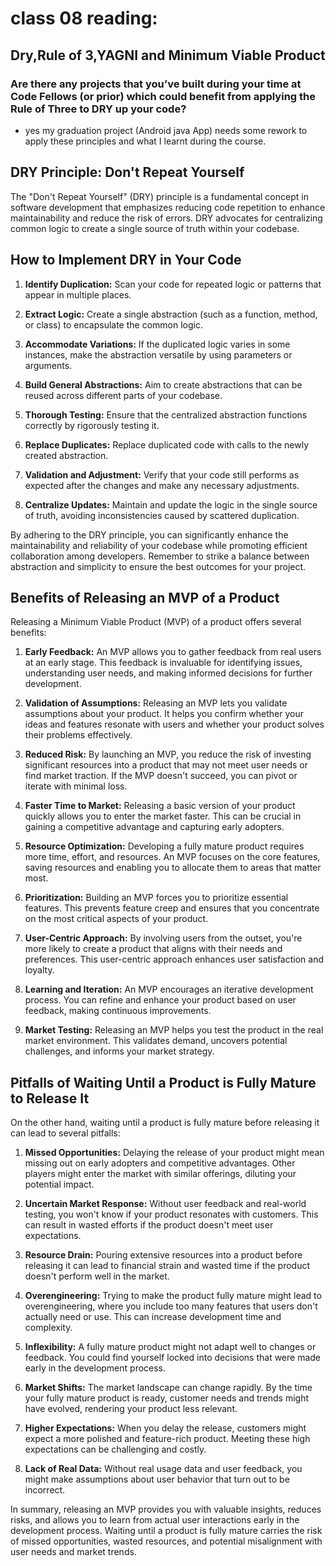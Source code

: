 # class 08 reading: 
## Dry,Rule of 3,YAGNI and  Minimum Viable Product
### Are there any projects that you’ve built during your time at Code Fellows (or prior) which could benefit from applying the Rule of Three to DRY up your code? 
- yes my graduation project (Android java App) needs some rework to apply these principles and what I learnt during the course. 
## DRY Principle: Don't Repeat Yourself

The "Don't Repeat Yourself" (DRY) principle is a fundamental concept in software development that emphasizes reducing code repetition to enhance maintainability and reduce the risk of errors. DRY advocates for centralizing common logic to create a single source of truth within your codebase.

## How to Implement DRY in Your Code

1. **Identify Duplication:** Scan your code for repeated logic or patterns that appear in multiple places.

2. **Extract Logic:** Create a single abstraction (such as a function, method, or class) to encapsulate the common logic.

3. **Accommodate Variations:** If the duplicated logic varies in some instances, make the abstraction versatile by using parameters or arguments.

4. **Build General Abstractions:** Aim to create abstractions that can be reused across different parts of your codebase.

5. **Thorough Testing:** Ensure that the centralized abstraction functions correctly by rigorously testing it.

6. **Replace Duplicates:** Replace duplicated code with calls to the newly created abstraction.

7. **Validation and Adjustment:** Verify that your code still performs as expected after the changes and make any necessary adjustments.

8. **Centralize Updates:** Maintain and update the logic in the single source of truth, avoiding inconsistencies caused by scattered duplication.

By adhering to the DRY principle, you can significantly enhance the maintainability and reliability of your codebase while promoting efficient collaboration among developers. Remember to strike a balance between abstraction and simplicity to ensure the best outcomes for your project.

## Benefits of Releasing an MVP of a Product

Releasing a Minimum Viable Product (MVP) of a product offers several benefits:

1. **Early Feedback:** An MVP allows you to gather feedback from real users at an early stage. This feedback is invaluable for identifying issues, understanding user needs, and making informed decisions for further development.

2. **Validation of Assumptions:** Releasing an MVP lets you validate assumptions about your product. It helps you confirm whether your ideas and features resonate with users and whether your product solves their problems effectively.

3. **Reduced Risk:** By launching an MVP, you reduce the risk of investing significant resources into a product that may not meet user needs or find market traction. If the MVP doesn't succeed, you can pivot or iterate with minimal loss.

4. **Faster Time to Market:** Releasing a basic version of your product quickly allows you to enter the market faster. This can be crucial in gaining a competitive advantage and capturing early adopters.

5. **Resource Optimization:** Developing a fully mature product requires more time, effort, and resources. An MVP focuses on the core features, saving resources and enabling you to allocate them to areas that matter most.

6. **Prioritization:** Building an MVP forces you to prioritize essential features. This prevents feature creep and ensures that you concentrate on the most critical aspects of your product.

7. **User-Centric Approach:** By involving users from the outset, you're more likely to create a product that aligns with their needs and preferences. This user-centric approach enhances user satisfaction and loyalty.

8. **Learning and Iteration:** An MVP encourages an iterative development process. You can refine and enhance your product based on user feedback, making continuous improvements.

9. **Market Testing:** Releasing an MVP helps you test the product in the real market environment. This validates demand, uncovers potential challenges, and informs your market strategy.

## Pitfalls of Waiting Until a Product is Fully Mature to Release It

On the other hand, waiting until a product is fully mature before releasing it can lead to several pitfalls:

1. **Missed Opportunities:** Delaying the release of your product might mean missing out on early adopters and competitive advantages. Other players might enter the market with similar offerings, diluting your potential impact.

2. **Uncertain Market Response:** Without user feedback and real-world testing, you won't know if your product resonates with customers. This can result in wasted efforts if the product doesn't meet user expectations.

3. **Resource Drain:** Pouring extensive resources into a product before releasing it can lead to financial strain and wasted time if the product doesn't perform well in the market.

4. **Overengineering:** Trying to make the product fully mature might lead to overengineering, where you include too many features that users don't actually need or use. This can increase development time and complexity.

5. **Inflexibility:** A fully mature product might not adapt well to changes or feedback. You could find yourself locked into decisions that were made early in the development process.

6. **Market Shifts:** The market landscape can change rapidly. By the time your fully mature product is ready, customer needs and trends might have evolved, rendering your product less relevant.

7. **Higher Expectations:** When you delay the release, customers might expect a more polished and feature-rich product. Meeting these high expectations can be challenging and costly.

8. **Lack of Real Data:** Without real usage data and user feedback, you might make assumptions about user behavior that turn out to be incorrect.

In summary, releasing an MVP provides you with valuable insights, reduces risks, and allows you to learn from actual user interactions early in the development process. Waiting until a product is fully mature carries the risk of missed opportunities, wasted resources, and potential misalignment with user needs and market trends.
